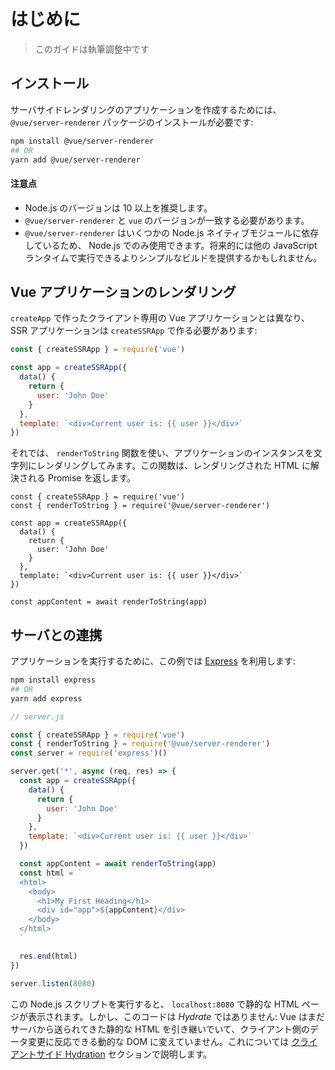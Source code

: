 # はじめに

> このガイドは執筆調整中です

## インストール

サーバサイドレンダリングのアプリケーションを作成するためには、 `@vue/server-renderer` パッケージのインストールが必要です:

```bash
npm install @vue/server-renderer
## OR
yarn add @vue/server-renderer
```

#### 注意点

- Node.js のバージョンは 10 以上を推奨します。
- `@vue/server-renderer` と `vue` のバージョンが一致する必要があります。
- `@vue/server-renderer` はいくつかの Node.js ネイティブモジュールに依存しているため、 Node.js でのみ使用できます。将来的には他の JavaScript ランタイムで実行できるよりシンプルなビルドを提供するかもしれません。

## Vue アプリケーションのレンダリング

`createApp` で作ったクライアント専用の Vue アプリケーションとは異なり、 SSR アプリケーションは `createSSRApp` で作る必要があります:

```js
const { createSSRApp } = require('vue')

const app = createSSRApp({
  data() {
    return {
      user: 'John Doe'
    }
  },
  template: `<div>Current user is: {{ user }}</div>`
})
```

それでは、 `renderToString` 関数を使い、アプリケーションのインスタンスを文字列にレンダリングしてみます。この関数は、レンダリングされた HTML に解決される Promise を返します。

```js{2,13}
const { createSSRApp } = require('vue')
const { renderToString } = require('@vue/server-renderer')

const app = createSSRApp({
  data() {
    return {
      user: 'John Doe'
    }
  },
  template: `<div>Current user is: {{ user }}</div>`
})

const appContent = await renderToString(app)
```

## サーバとの連携

アプリケーションを実行するために、この例では [Express](https://expressjs.com/) を利用します:

```bash
npm install express
## OR
yarn add express
```

```js
// server.js

const { createSSRApp } = require('vue')
const { renderToString } = require('@vue/server-renderer')
const server = require('express')()

server.get('*', async (req, res) => {
  const app = createSSRApp({
    data() {
      return {
        user: 'John Doe'
      }
    },
    template: `<div>Current user is: {{ user }}</div>`
  })

  const appContent = await renderToString(app)
  const html = `
  <html>
    <body>
      <h1>My First Heading</h1>
      <div id="app">${appContent}</div>
    </body>
  </html>
  `

  res.end(html)
})

server.listen(8080)
```

この Node.js スクリプトを実行すると、 `localhost:8080` で静的な HTML ページが表示されます。しかし、このコードは _Hydrate_ ではありません: Vue はまだサーバから送られてきた静的な HTML を引き継いでいて、クライアント側のデータ変更に反応できる動的な DOM に変えていません。これについては [クライアントサイド Hydration](hydration.html) セクションで説明します。
